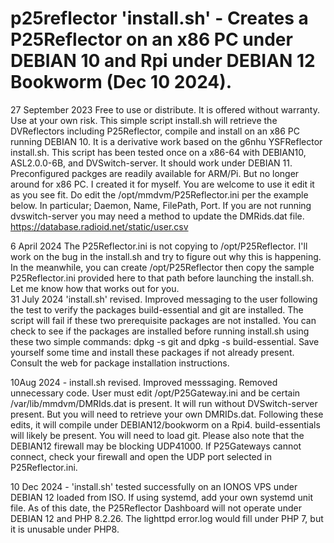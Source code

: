 # p25reflector 'install.sh' - Creates a P25Reflector on an x86 PC under DEBIAN 10 and Rpi under DEBIAN 12 Bookworm (Dec 10 2024).  
27 September 2023
Free to use or distribute. It is offered without warranty. Use at your own risk. 
This simple script install.sh will retrieve the DVReflectors including P25Reflector, compile and install on an x86 PC running DEBIAN 10.
It is a derivative work based on the g6nhu YSFReflector install.sh.  This script has been tested once on a x86-64 with DEBIAN10, ASL2.0.0-6B, and DVSwitch-server.  It should work under DEBIAN 11.  Preconfigured packges are readily available for ARM/Pi.  But no longer around for x86 PC. 
I created it for myself.  You are welcome to use it edit it as you see fit.  Do edit the /opt/mmdvm/P25Reflector.ini per the example below. In particular; Daemon, Name, FilePath, Port.
If you are not running dvswitch-server you may need a method to update the DMRids.dat file.
https://database.radioid.net/static/user.csv

6 April 2024
The P25Reflector.ini is not copying to /opt/P25Reflector.  I'll work on the bug in the install.sh and try to figure out why this is happening.  In the meanwhile, you can create /opt/P25Reflector then copy the sample P25Reflector.ini provided here to that path before launching the install.sh. Let me know how that works out for you.  
31 July 2024 'install.sh' revised.
Improved messaging to the user following the test to verify the packages build-essential and git are installed.  The script will fail if these two prerequisite packages are not installed.  You can check to see if the packages are installed before running install.sh using these two simple commands: dpkg -s git and dpkg -s build-essential.  Save yourself some time and install these packages if not already present.  Consult the web for package installation instructions.  

10Aug 2024 - install.sh revised.
Improved messsaging. Removed unnecessary code.  User must edit /opt/P25Gateway.ini and be certain /var/lib/mmdvm/DMRIds.dat is present.  It will run without DVSwitch-server present.  But you will need to retrieve your own DMRIDs.dat.  Following these edits, it will compile under DEBIAN12/bookworm on a Rpi4.  build-essentials will likely be present. You will need to load git. Please also note that the DEBIAN12 firewall may be blocking UDP41000.  If P25Gateways cannot connect, check your firewall and open the UDP port selected in P25Reflector.ini.   

10 Dec 2024 - 'install.sh' tested successfully on an IONOS VPS under DEBIAN 12 loaded from ISO.  If using systemd, add your own systemd unit file. As of this date, the P25Reflector Dashboard will not operate under DEBIAN 12 and PHP 8.2.26.  The lighttpd error.log would fill under PHP 7, but it is unusable under PHP8.     
